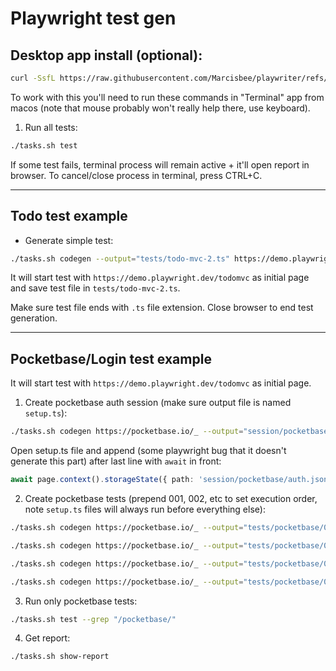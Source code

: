 # Playwright test gen

## Desktop app install (optional):
```sh
curl -SsfL https://raw.githubusercontent.com/Marcisbee/playwriter/refs/heads/main/install.sh | bash
```

To work with this you'll need to run these commands in "Terminal" app from macos (note that mouse probably won't really help there, use keyboard).

1. Run all tests:
```sh
./tasks.sh test
```

If some test fails, terminal process will remain active + it'll open report in browser. To cancel/close process in terminal, press CTRL+C.

---

## Todo test example
- Generate simple test:
```sh
./tasks.sh codegen --output="tests/todo-mvc-2.ts" https://demo.playwright.dev/todomvc
```

It will start test with `https://demo.playwright.dev/todomvc` as initial page and save test file in `tests/todo-mvc-2.ts`.

Make sure test file ends with `.ts` file extension.
Close browser to end test generation.

---

## Pocketbase/Login test example

It will start test with `https://demo.playwright.dev/todomvc` as initial page.

1. Create pocketbase auth session (make sure output file is named `setup.ts`):
```sh
./tasks.sh codegen https://pocketbase.io/_ --output="session/pocketbase/setup.ts" --save-storage="session/pocketbase/auth.json"
```

Open setup.ts file and append (some playwright bug that it doesn't generate this part) after last line with `await` in front:
```ts
await page.context().storageState({ path: 'session/pocketbase/auth.json' });
```

2. Create pocketbase tests (prepend 001, 002, etc to set execution order, note `setup.ts` files will always run before everything else):
```sh
./tasks.sh codegen https://pocketbase.io/_ --output="tests/pocketbase/001-add-collection.ts" --load-storage="session/pocketbase/auth.json"
```
```sh
./tasks.sh codegen https://pocketbase.io/_ --output="tests/pocketbase/002-add-row.ts" --load-storage="session/pocketbase/auth.json"
```
```sh
./tasks.sh codegen https://pocketbase.io/_ --output="tests/pocketbase/003-remove-row.ts" --load-storage="session/pocketbase/auth.json"
```
```sh
./tasks.sh codegen https://pocketbase.io/_ --output="tests/pocketbase/004-remove-collection.ts" --load-storage="session/pocketbase/auth.json"
```

3. Run only pocketbase tests:
```sh
./tasks.sh test --grep "/pocketbase/"
```

4. Get report:
```sh
./tasks.sh show-report
```
